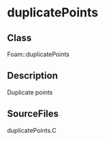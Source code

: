 # duplicatePoints 
## Class
Foam::duplicatePoints

## Description
Duplicate points

## SourceFiles
duplicatePoints.C

